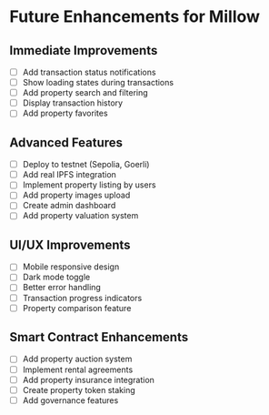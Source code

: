 # Future Enhancements for Millow

## Immediate Improvements
- [ ] Add transaction status notifications
- [ ] Show loading states during transactions
- [ ] Add property search and filtering
- [ ] Display transaction history
- [ ] Add property favorites

## Advanced Features
- [ ] Deploy to testnet (Sepolia, Goerli)
- [ ] Add real IPFS integration
- [ ] Implement property listing by users
- [ ] Add property images upload
- [ ] Create admin dashboard
- [ ] Add property valuation system

## UI/UX Improvements
- [ ] Mobile responsive design
- [ ] Dark mode toggle
- [ ] Better error handling
- [ ] Transaction progress indicators
- [ ] Property comparison feature

## Smart Contract Enhancements
- [ ] Add property auction system
- [ ] Implement rental agreements
- [ ] Add property insurance integration
- [ ] Create property token staking
- [ ] Add governance features